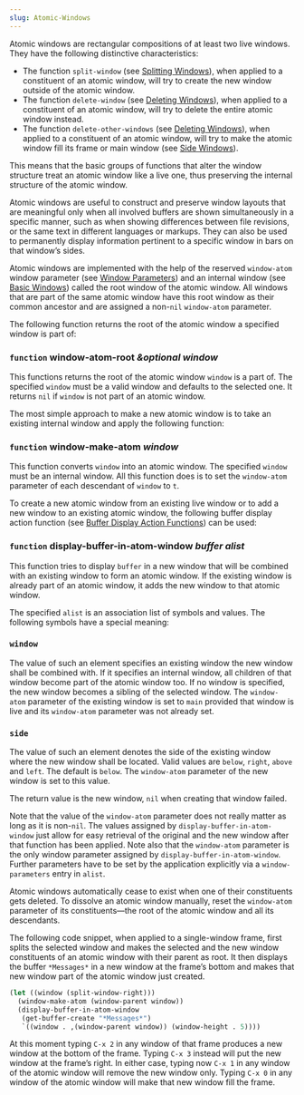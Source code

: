 ```yaml
---
slug: Atomic-Windows
---
```


Atomic windows are rectangular compositions of at least two live windows. They have the following distinctive characteristics:

*   The function `split-window` (see [Splitting Windows](/docs/elisp/Splitting-Windows)), when applied to a constituent of an atomic window, will try to create the new window outside of the atomic window.
*   The function `delete-window` (see [Deleting Windows](/docs/elisp/Deleting-Windows)), when applied to a constituent of an atomic window, will try to delete the entire atomic window instead.
*   The function `delete-other-windows` (see [Deleting Windows](/docs/elisp/Deleting-Windows)), when applied to a constituent of an atomic window, will try to make the atomic window fill its frame or main window (see [Side Windows](/docs/elisp/Side-Windows)).

This means that the basic groups of functions that alter the window structure treat an atomic window like a live one, thus preserving the internal structure of the atomic window.

Atomic windows are useful to construct and preserve window layouts that are meaningful only when all involved buffers are shown simultaneously in a specific manner, such as when showing differences between file revisions, or the same text in different languages or markups. They can also be used to permanently display information pertinent to a specific window in bars on that window’s sides.

Atomic windows are implemented with the help of the reserved `window-atom` window parameter (see [Window Parameters](/docs/elisp/Window-Parameters)) and an internal window (see [Basic Windows](/docs/elisp/Basic-Windows)) called the root window of the atomic window. All windows that are part of the same atomic window have this root window as their common ancestor and are assigned a non-`nil` `window-atom` parameter.

The following function returns the root of the atomic window a specified window is part of:

### <span className="tag function">`function`</span> **window-atom-root** *\&optional window*

This functions returns the root of the atomic window `window` is a part of. The specified `window` must be a valid window and defaults to the selected one. It returns `nil` if `window` is not part of an atomic window.

The most simple approach to make a new atomic window is to take an existing internal window and apply the following function:

### <span className="tag function">`function`</span> **window-make-atom** *window*

This function converts `window` into an atomic window. The specified `window` must be an internal window. All this function does is to set the `window-atom` parameter of each descendant of `window` to `t`.

To create a new atomic window from an existing live window or to add a new window to an existing atomic window, the following buffer display action function (see [Buffer Display Action Functions](/docs/elisp/Buffer-Display-Action-Functions)) can be used:

### <span className="tag function">`function`</span> **display-buffer-in-atom-window** *buffer alist*

This function tries to display `buffer` in a new window that will be combined with an existing window to form an atomic window. If the existing window is already part of an atomic window, it adds the new window to that atomic window.

The specified `alist` is an association list of symbols and values. The following symbols have a special meaning:

### `window`

The value of such an element specifies an existing window the new window shall be combined with. If it specifies an internal window, all children of that window become part of the atomic window too. If no window is specified, the new window becomes a sibling of the selected window. The `window-atom` parameter of the existing window is set to `main` provided that window is live and its `window-atom` parameter was not already set.

### `side`

The value of such an element denotes the side of the existing window where the new window shall be located. Valid values are `below`, `right`, `above` and `left`. The default is `below`. The `window-atom` parameter of the new window is set to this value.

The return value is the new window, `nil` when creating that window failed.

Note that the value of the `window-atom` parameter does not really matter as long as it is non-`nil`. The values assigned by `display-buffer-in-atom-window` just allow for easy retrieval of the original and the new window after that function has been applied. Note also that the `window-atom` parameter is the only window parameter assigned by `display-buffer-in-atom-window`. Further parameters have to be set by the application explicitly via a `window-parameters` entry in `alist`.

Atomic windows automatically cease to exist when one of their constituents gets deleted. To dissolve an atomic window manually, reset the `window-atom` parameter of its constituents—the root of the atomic window and all its descendants.

The following code snippet, when applied to a single-window frame, first splits the selected window and makes the selected and the new window constituents of an atomic window with their parent as root. It then displays the buffer `*Messages*` in a new window at the frame’s bottom and makes that new window part of the atomic window just created.

```lisp
(let ((window (split-window-right)))
  (window-make-atom (window-parent window))
  (display-buffer-in-atom-window
   (get-buffer-create "*Messages*")
   `((window . ,(window-parent window)) (window-height . 5))))
```

At this moment typing `C-x 2`<!-- /@w --> in any window of that frame produces a new window at the bottom of the frame. Typing `C-x 3`<!-- /@w --> instead will put the new window at the frame’s right. In either case, typing now `C-x 1`<!-- /@w --> in any window of the atomic window will remove the new window only. Typing `C-x 0`<!-- /@w --> in any window of the atomic window will make that new window fill the frame.
